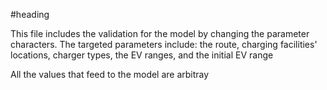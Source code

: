 #heading 

This file includes the validation for the model by changing the parameter characters.
The targeted parameters include: the route, charging facilities' locations, charger types, the EV ranges, and the initial EV range 

All the values that feed to the model are arbitray
